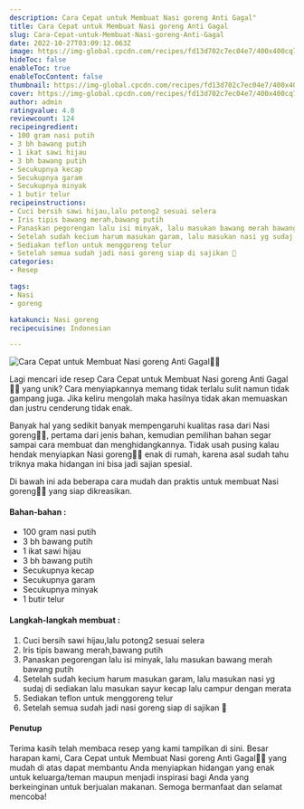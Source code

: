 ```yaml
---
description: Cara Cepat untuk Membuat Nasi goreng Anti Gagal"
title: Cara Cepat untuk Membuat Nasi goreng Anti Gagal
slug: Cara-Cepat-untuk-Membuat-Nasi-goreng-Anti-Gagal
date: 2022-10-27T03:09:12.063Z
image: https://img-global.cpcdn.com/recipes/fd13d702c7ec04e7/400x400cq70/photo.jpg
hideToc: false
enableToc: true
enableTocContent: false
thumbnail: https://img-global.cpcdn.com/recipes/fd13d702c7ec04e7/400x400cq70/photo.jpg
cover: https://img-global.cpcdn.com/recipes/fd13d702c7ec04e7/400x400cq70/photo.jpg
author: admin
ratingvalue: 4.8
reviewcount: 124
recipeingredient:
- 100 gram nasi putih
- 3 bh bawang putih
- 1 ikat sawi hijau
- 3 bh bawang putih
- Secukupnya kecap
- Secukupnya garam
- Secukupnya minyak
- 1 butir telur
recipeinstructions:
- Cuci bersih sawi hijau,lalu potong2 sesuai selera
- Iris tipis bawang merah,bawang putih
- Panaskan pegorengan lalu isi minyak, lalu masukan bawang merah bawang putih
- Setelah sudah kecium harum masukan garam, lalu masukan nasi yg sudaj di sediakan lalu masukan sayur kecap lalu campur dengan merata
- Sediakan teflon untuk menggoreng telur
- Setelah semua sudah jadi nasi goreng siap di sajikan 🤗
categories:
- Resep

tags:
- Nasi
- goreng

katakunci: Nasi goreng
recipecuisine: Indonesian

---
```


![Cara Cepat untuk Membuat Nasi goreng Anti Gagal👩‍🍳](https://img-global.cpcdn.com/recipes/fd13d702c7ec04e7/400x400cq70/photo.jpg)

Lagi mencari ide resep Cara Cepat untuk Membuat Nasi goreng Anti Gagal👩‍🍳 yang unik? Cara menyiapkannya memang tidak terlalu sulit namun tidak gampang juga. Jika keliru mengolah maka hasilnya tidak akan memuaskan dan justru cenderung tidak enak.

Banyak hal yang sedikit banyak mempengaruhi kualitas rasa dari Nasi goreng👩‍🍳, pertama dari jenis bahan, kemudian pemilihan bahan segar sampai cara membuat dan menghidangkannya. Tidak usah pusing kalau hendak menyiapkan Nasi goreng👩‍🍳 enak di rumah, karena asal sudah tahu triknya maka hidangan ini bisa jadi sajian spesial.

Di bawah ini ada beberapa cara mudah dan praktis untuk membuat Nasi goreng👩‍🍳 yang siap dikreasikan.

<!--inarticleads1-->

#### Bahan-bahan :

- 100 gram nasi putih
- 3 bh bawang putih
- 1 ikat sawi hijau
- 3 bh bawang putih
- Secukupnya kecap
- Secukupnya garam
- Secukupnya minyak
- 1 butir telur

<!--inarticleads2-->

#### Langkah-langkah membuat :

1. Cuci bersih sawi hijau,lalu potong2 sesuai selera
1. Iris tipis bawang merah,bawang putih
1. Panaskan pegorengan lalu isi minyak, lalu masukan bawang merah bawang putih
1. Setelah sudah kecium harum masukan garam, lalu masukan nasi yg sudaj di sediakan lalu masukan sayur kecap lalu campur dengan merata
1. Sediakan teflon untuk menggoreng telur
1. Setelah semua sudah jadi nasi goreng siap di sajikan 🤗

#### Penutup

Terima kasih telah membaca resep yang kami tampilkan di sini. Besar harapan kami, Cara Cepat untuk Membuat Nasi goreng Anti Gagal👩‍🍳 yang mudah di atas dapat membantu Anda menyiapkan hidangan yang enak untuk keluarga/teman maupun menjadi inspirasi bagi Anda yang berkeinginan untuk berjualan makanan. Semoga bermanfaat dan selamat mencoba!